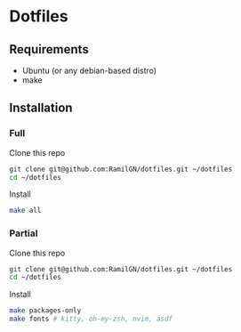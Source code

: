 # Dotfiles

## Requirements

- Ubuntu (or any debian-based distro)
- make

## Installation

### Full

Clone this repo

```bash
git clone git@github.com:RamilGN/dotfiles.git ~/dotfiles
cd ~/dotfiles
```

Install

```bash
make all
```

### Partial

Clone this repo

```bash
git clone git@github.com:RamilGN/dotfiles.git ~/dotfiles
cd ~/dotfiles
```

Install

```bash
make packages-only
make fonts # kitty, oh-my-zsh, nvim, asdf
```
